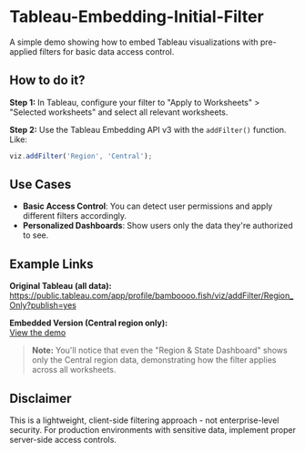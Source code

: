 # Tableau-Embedding-Initial-Filter

A simple demo showing how to embed Tableau visualizations with pre-applied filters for basic data access control.

## How to do it?

**Step 1:** In Tableau, configure your filter to "Apply to Worksheets" > "Selected worksheets" and select all relevant worksheets.

**Step 2:** Use the Tableau Embedding API v3 with the `addFilter()` function. Like:
```javascript
viz.addFilter('Region', 'Central');
```

## Use Cases
- **Basic Access Control**: You can detect user permissions and apply different filters accordingly.
- **Personalized Dashboards**: Show users only the data they're authorized to see.

## Example Links

**Original Tableau (all data):**  
https://public.tableau.com/app/profile/bamboooo.fish/viz/addFilter/Region_Only?publish=yes

**Embedded Version (Central region only):**  
[View the demo](your-github-pages-link-here)

> **Note:** You'll notice that even the "Region & State Dashboard" shows only the Central region data, demonstrating how the filter applies across all worksheets.

## Disclaimer
This is a lightweight, client-side filtering approach - not enterprise-level security. For production environments with sensitive data, implement proper server-side access controls.
